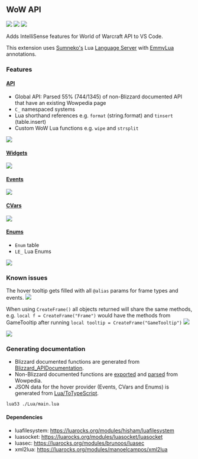 ## WoW API
[![](https://img.shields.io/github/license/Ketho/vscode-wow-api)](https://opensource.org/licenses/MIT)
[![](https://img.shields.io/github/v/release/Ketho/vscode-wow-api)](https://github.com/Ketho/vscode-wow-api/releases)
[![](https://img.shields.io/badge/wow-9.0.2-yellow)](https://github.com/Gethe/wow-ui-source/tree/9.0.2)

Adds IntelliSense features for World of Warcraft API to VS Code.

This extension uses [Sumneko's](https://marketplace.visualstudio.com/items?itemName=sumneko.lua) Lua [Language Server](https://microsoft.github.io/language-server-protocol/) with [EmmyLua](https://github.com/sumneko/lua-language-server/wiki/EmmyLua-Annotations) annotations.

### Features
#### [API](https://wow.gamepedia.com/World_of_Warcraft_API)
* Global API: Parsed 55% (744/1345) of non-Blizzard documented API that have an existing Wowpedia page
* `C_` namespaced systems
* Lua shorthand references e.g. `format` (string.format) and `tinsert` (table.insert)
* Custom WoW Lua functions e.g. `wipe` and `strsplit`

![](https://github.com/Ketho/vscode-wow-api/raw/master/img/api.gif)

#### [Widgets](https://wow.gamepedia.com/Widget_API)
![](https://github.com/Ketho/vscode-wow-api/raw/master/img/widget.gif)

#### [Events](https://wow.gamepedia.com/Events)
![](https://github.com/Ketho/vscode-wow-api/raw/master/img/event.gif)

#### [CVars](https://wow.gamepedia.com/Console_variables)
![](https://github.com/Ketho/vscode-wow-api/raw/master/img/cvar.png)

#### [Enums](https://github.com/Ketho/BlizzardInterfaceResources/blob/live/Resources/LuaEnum.lua)
* `Enum` table
* `LE_` Lua Enums

![](https://github.com/Ketho/vscode-wow-api/raw/master/img/enum.gif)

### Known issues ###
The hover tooltip gets filled with all `@alias` params for frame types and events.
![](https://user-images.githubusercontent.com/1073877/112683615-1d10fa80-8e72-11eb-866d-9c50543e762e.png)

When using `CreateFrame()` all objects returned will share the same methods, e.g. `local f = CreateFrame("Frame")` would have the methods from GameTooltip after running `local tooltip = CreateFrame("GameTooltip")`
![](https://user-images.githubusercontent.com/1073877/112684545-76c5f480-8e73-11eb-9a2c-3a720a1b943f.png)

![](https://user-images.githubusercontent.com/1073877/112685017-3adf5f00-8e74-11eb-918a-0f4cd6d56572.png)

### Generating documentation
* Blizzard documented functions are generated from [Blizzard_APIDocumentation](https://github.com/Gethe/wow-ui-source/tree/live/AddOns/Blizzard_APIDocumentation).
* Non-Blizzard documented functions are [exported](https://wow.gamepedia.com/Special:Export) and [parsed](Lua/WikiParser/XmlParser.lua) from Wowpedia.
* JSON data for the hover provider (Events, CVars and Enums) is generated from [Lua/ToTypeScript](Lua/ToTypeScript).
```
lua53 ./Lua/main.lua
```

#### Dependencies
* luafilesystem: https://luarocks.org/modules/hisham/luafilesystem
* luasocket: https://luarocks.org/modules/luasocket/luasocket
* luasec: https://luarocks.org/modules/brunoos/luasec
* xml2lua: https://luarocks.org/modules/manoelcampos/xml2lua
